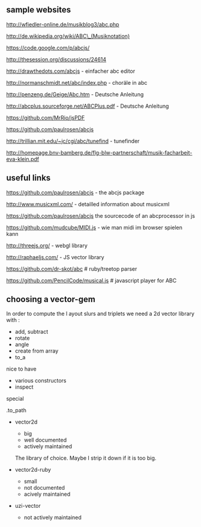 ## sample websites

http://wfiedler-online.de/musikblog3/abc.php

http://de.wikipedia.org/wiki/ABC\_(Musiknotation)

https://code.google.com/p/abcjs/

http://thesession.org/discussions/24614

http://drawthedots.com/abcjs - einfacher abc editor

http://normanschmidt.net/abc/index.php - choräle in abc

http://penzeng.de/Geige/Abc.htm - Deutsche Anleitung

http://abcplus.sourceforge.net/ABCPlus.pdf - Deutsche Anleitung

https://github.com/MrRio/jsPDF

https://github.com/paulrosen/abcjs

http://trillian.mit.edu/~jc/cgi/abc/tunefind   - tunefinder

http://homepage.bnv-bamberg.de/flg-blw-partnerschaft/musik-facharbeit-eva-klein.pdf

## useful links

https://github.com/paulrosen/abcjs - the abcjs package

http://www.musicxml.com/  - detailled information about musicxml

https://github.com/paulrosen/abcjs the sourcecode of an abcprocessor in js

https://github.com/mudcube/MIDI.js - wie man midi im browser spielen kann

http://threejs.org/ - webgl library

http://raphaeljs.com/ - JS vector library

https://github.com/dr-skot/abc  # ruby/treetop parser

https://github.com/PencilCode/musical.js  # javascript player for ABC

## choosing a vector-gem

In order to compute the l   ayout slurs and triplets we need a 2d vector library with :

* add, subtract
* rotate
* angle
* create from array
* to_a

nice to have

* various constructors
* inspect

special

.to_path



* vector2d

    * big
    * well documented
    * actively maintained
    
    The library of choice. Maybe I strip it down if it is too big.

* vector2d-ruby

    * small
    * not documented
    * acively maintained
    
* uzi-vector

    * not actively maintained
    